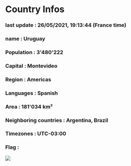 # Country  Infos
### last update : 26/05/2021, 19:13:44 (France time)

### name : Uruguay
### Population : 3'480'222
### Capital : Montevideo
### Region : Americas
### Languages : Spanish
### Area : 181'034 km²
### Neighboring countries : Argentina, Brazil
### Timezones : UTC-03:00

### Flag :
![](https://restcountries.eu/data/ury.svg)